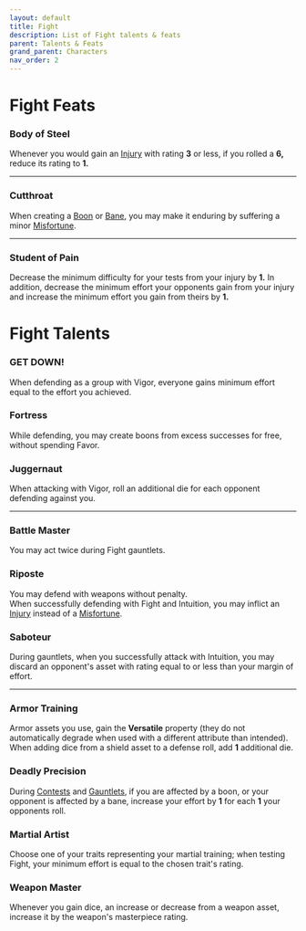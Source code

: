 ```yaml
---
layout: default
title: Fight
description: List of Fight talents & feats
parent: Talents & Feats
grand_parent: Characters
nav_order: 2
---
```


# Fight Feats

### Body of Steel

Whenever you would gain an [Injury](../../playing-the-game/injury-&-misfortune#injury) with rating **3** or less, if you rolled a **6,** reduce its rating to **1.**

---

### Cutthroat

When creating a [Boon](../../playing-the-game/boons-&-banes#boons) or [Bane](../../playing-the-game/boons-&-banes#banes), you may make it enduring by suffering a minor [Misfortune](../../playing-the-game/injury-&-misfortune#misfortune).

---

### Student of Pain

Decrease the minimum difficulty for your tests from your injury by **1.** In addition, decrease the minimum effort your opponents gain from your injury and increase the minimum effort you gain from theirs by **1.**



# Fight Talents

### GET DOWN!

When defending as a group with Vigor, everyone gains minimum effort equal to the effort you achieved.

### Fortress

While defending, you may create boons from excess successes for free, without spending Favor.

### Juggernaut

When attacking with Vigor, roll an additional die for each opponent defending against you.

---

### Battle Master

You may act twice during Fight gauntlets.

### Riposte

You may defend with weapons without penalty.  
When successfully defending with Fight and Intuition, you may inflict an [Injury](../../playing-the-game/injury-&-misfortune#injury) instead of a [Misfortune](../../playing-the-game/injury-&-misfortune#misfortune).

### Saboteur

During gauntlets, when you successfully attack with Intuition, you may discard an opponent's asset with rating equal to or less than your margin of effort.

---

### Armor Training

Armor assets you use, gain the **Versatile** property (they do not automatically degrade when used with a different attribute than intended).  
When adding dice from a shield asset to a defense roll, add **1** additional die.

### Deadly Precision

During [Contests](../../playing-the-game/skill-tests#contests) and [Gauntlets](../../playing-the-game/gauntlets), if you are affected by a boon, or your opponent is affected by a bane, increase your effort by **1** for each **1** your opponents roll.

### Martial Artist

Choose one of your traits representing your martial training; when testing Fight, your minimum effort is equal to the chosen trait's rating.

### Weapon Master

Whenever you gain dice, an increase or decrease from a weapon asset, increase it by the weapon's masterpiece rating.
